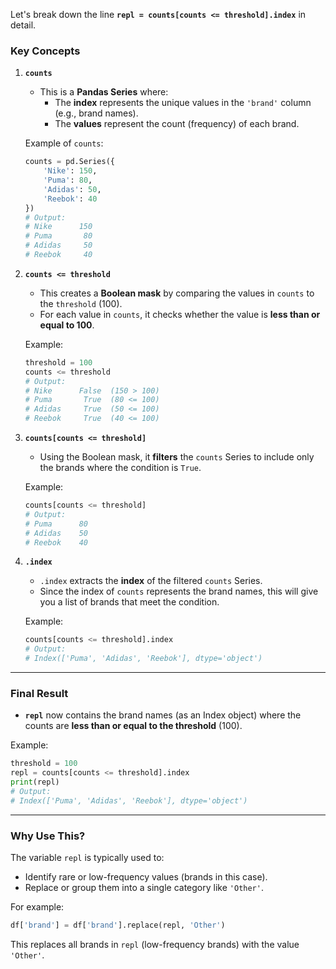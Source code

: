 
Let's break down the line **`repl = counts[counts <= threshold].index`** in detail.

### Key Concepts

1. **`counts`**  
   - This is a **Pandas Series** where:
     - The **index** represents the unique values in the `'brand'` column (e.g., brand names).
     - The **values** represent the count (frequency) of each brand.

   Example of `counts`:
   ```python
   counts = pd.Series({
       'Nike': 150,
       'Puma': 80,
       'Adidas': 50,
       'Reebok': 40
   })
   # Output:
   # Nike      150
   # Puma       80
   # Adidas     50
   # Reebok     40
   ```

2. **`counts <= threshold`**  
   - This creates a **Boolean mask** by comparing the values in `counts` to the `threshold` (100).  
   - For each value in `counts`, it checks whether the value is **less than or equal to 100**.

   Example:
   ```python
   threshold = 100
   counts <= threshold
   # Output:
   # Nike      False  (150 > 100)
   # Puma       True  (80 <= 100)
   # Adidas     True  (50 <= 100)
   # Reebok     True  (40 <= 100)
   ```

3. **`counts[counts <= threshold]`**  
   - Using the Boolean mask, it **filters** the `counts` Series to include only the brands where the condition is `True`.

   Example:
   ```python
   counts[counts <= threshold]
   # Output:
   # Puma      80
   # Adidas    50
   # Reebok    40
   ```

4. **`.index`**  
   - `.index` extracts the **index** of the filtered `counts` Series.  
   - Since the index of `counts` represents the brand names, this will give you a list of brands that meet the condition.

   Example:
   ```python
   counts[counts <= threshold].index
   # Output:
   # Index(['Puma', 'Adidas', 'Reebok'], dtype='object')
   ```

---

### Final Result
- **`repl`** now contains the brand names (as an Index object) where the counts are **less than or equal to the threshold** (100).

Example:
```python
threshold = 100
repl = counts[counts <= threshold].index
print(repl)
# Output:
# Index(['Puma', 'Adidas', 'Reebok'], dtype='object')
```

---

### Why Use This?
The variable `repl` is typically used to:
- Identify rare or low-frequency values (brands in this case).
- Replace or group them into a single category like `'Other'`.

For example:
```python
df['brand'] = df['brand'].replace(repl, 'Other')
```
This replaces all brands in `repl` (low-frequency brands) with the value `'Other'`.